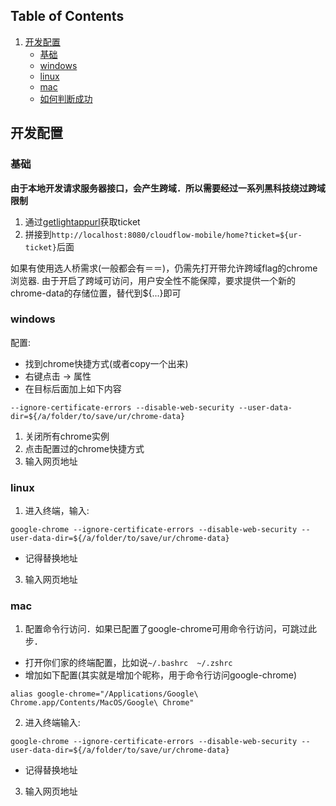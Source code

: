 ## Table of Contents
1. [开发配置](#develop)
    * [基础](#basic)
    * [windows](#windows)
    * [linux](#linux)
    * [mac](#mac)
    * [如何判断成功](#success)

## <a name="develop"></a> 开发配置

### <a name="basic"></a>基础
**由于本地开发请求服务器接口，会产生跨域．所以需要经过一系列黑科技绕过跨域限制**
1. 通过[getlightappurl](http://192.168.22.144/space/c/rest/app/getlightappurl?appId=10104&originType=web)获取ticket
2. 拼接到`http://localhost:8080/cloudflow-mobile/home?ticket=${ur-ticket}`后面

如果有使用选人桥需求(一般都会有＝＝)，仍需先打开带允许跨域flag的chrome浏览器.
由于开启了跨域可访问，用户安全性不能保障，要求提供一个新的chrome-data的存储位置，替代到${...}即可

### <a name="windows"></a>windows
配置:

* 找到chrome快捷方式(或者copy一个出来)
* 右键点击 -> 属性
* 在目标后面加上如下内容
```
--ignore-certificate-errors --disable-web-security --user-data-dir=${/a/folder/to/save/ur/chrome-data}
```
1. 关闭所有chrome实例
2. 点击配置过的chrome快捷方式
3. 输入网页地址

### <a name="linux"></a>linux
1. 进入终端，输入:
```
google-chrome --ignore-certificate-errors --disable-web-security --user-data-dir=${/a/folder/to/save/ur/chrome-data}
```
* 记得替换地址
3. 输入网页地址

### <a name="mac"></a> mac
1. 配置命令行访问．如果已配置了google-chrome可用命令行访问，可跳过此步．
* 打开你们家的终端配置，比如说`~/.bashrc`　`~/.zshrc`
* 增加如下配置(其实就是增加个昵称，用于命令行访问google-chrome)
```
alias google-chrome="/Applications/Google\ Chrome.app/Contents/MacOS/Google\ Chrome"
```

2. 进入终端输入:
```
google-chrome --ignore-certificate-errors --disable-web-security --user-data-dir=${/a/folder/to/save/ur/chrome-data}
```
* 记得替换地址
3. 输入网页地址
